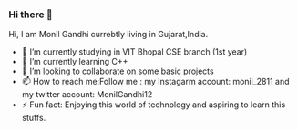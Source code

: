 ### Hi there 👋

Hi, I am Monil Gandhi currebtly living in Gujarat,India.

- 🔭 I’m currently studying in VIT Bhopal CSE branch (1st year)
- 🌱 I’m currently learning C++
- 👯 I’m looking to collaborate on some basic projects
- 📫 How to reach me:Follow me : my Instagarm account: monil_2811 and my twitter account: MonilGandhi12
- ⚡ Fun fact: Enjoying this world of technology and aspiring to learn this stuffs.

